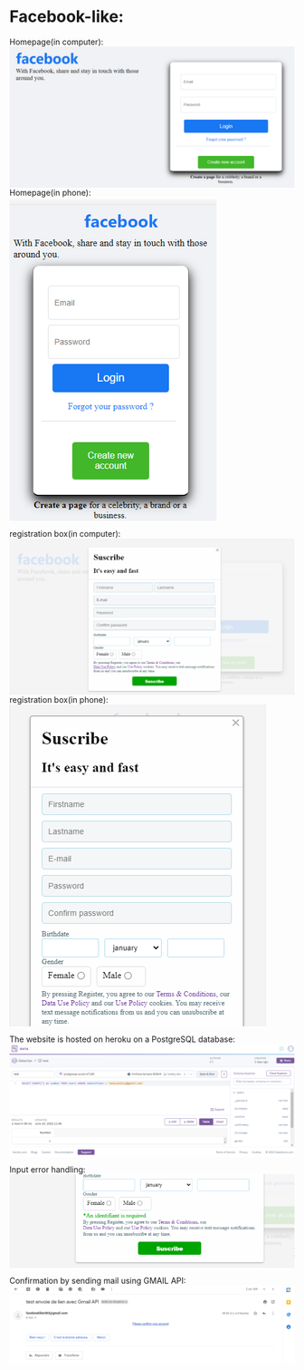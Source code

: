 # Facebook-like:

Homepage(in computer):<br>
<img src="https://github.com/AndryMSI3/Facebook-like/blob/main/screenshot/Homepage.png" align=center>
Homepage(in phone):<br>
<img src="https://github.com/AndryMSI3/Facebook-like/blob/main/screenshot/responsive1.png" align=center>

registration box(in computer):<br>
<img src="https://github.com/AndryMSI3/Facebook-like/blob/main/screenshot/Login.png" align=center>
registration box(in phone):<br>
<img src="https://github.com/AndryMSI3/Facebook-like/blob/main/screenshot/responsive2.png" align=center>

The website is hosted on heroku on a PostgreSQL database:<br>
<img src="https://github.com/AndryMSI3/Facebook-like/blob/main/screenshot/Heroku.png" align=center>

Input error handling:<br>
<img src="https://github.com/AndryMSI3/Facebook-like/blob/main/screenshot/Error%20handling.png" align=center>

Confirmation by sending mail using GMAIL API:<br>
<img src="https://github.com/AndryMSI3/Facebook-like/blob/main/screenshot/Gmail.png" align=center>

